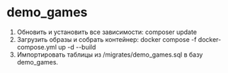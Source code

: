 # demo_games

1. Обновить и установить все зависимости:
   composer update
3. Загрузить образы и собрать контейнер:
   docker compose -f docker-compose.yml up -d --build
4. Импортировать таблицы из /migrates/demo_games.sql в базу demo_games.
